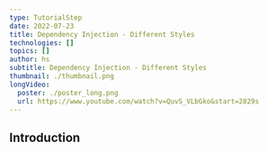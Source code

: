 ```yaml
---
type: TutorialStep
date: 2022-07-23
title: Dependency Injection - Different Styles
technologies: []
topics: []
author: hs
subtitle: Dependency Injection - Different Styles
thumbnail: ./thumbnail.png
longVideo:
  poster: ./poster_long.png
  url: https://www.youtube.com/watch?v=QuvS_VLbGko&start=2829s
---
```


## Introduction
